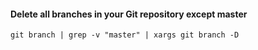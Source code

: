 #### Delete all branches in your Git repository except master
  
  `git branch | grep -v "master" | xargs git branch -D`
